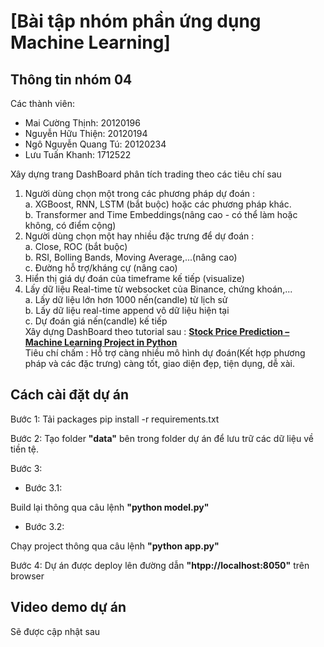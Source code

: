 # [Bài tập nhóm phần ứng dụng Machine Learning]

## Thông tin nhóm 04

Các thành viên:

-   Mai Cường Thịnh: 20120196
-   Nguyễn Hữu Thiện: 20120194
-   Ngô Nguyễn Quang Tú: 20120234
-   Lưu Tuấn Khanh: 1712522

Xây dựng trang DashBoard phân tích trading theo các tiêu chí sau

1. Người dùng chọn một trong các phương pháp dự đoán :  
   a. XGBoost, RNN, LSTM (bắt buộc) hoặc các phương pháp khác.  
   b. Transformer and Time Embeddings(nâng cao - có thể làm hoặc không, có điểm cộng)
2. Người dùng chọn một hay nhiều đặc trưng để dự đoán :  
   a. Close, ROC (bắt buộc)  
   b. RSI, Bolling Bands, Moving Average,...(nâng cao)  
   c. Đường hỗ trợ/kháng cự (nâng cao)
3. Hiển thị giá dự đoán của timeframe kế tiếp (visualize)
4. Lấy dữ liệu Real-time từ websocket của Binance, chứng khoán,...  
   a. Lấy dữ liệu lớn hơn 1000 nến(candle) từ lịch sử  
   b. Lấy dữ liệu real-time append vô dữ liệu hiện tại  
   c. Dự đoán giá nến(candle) kế tiếp  
   Xây dựng DashBoard theo tutorial sau : **[Stock Price Prediction – Machine Learning Project in Python](https://data-flair.training/blogs/stock-price-prediction-machine-learning-project-in-python/)**  
   Tiêu chí chấm : Hỗ trợ càng nhiều mô hình dự đoán(Kết hợp phương pháp và các đặc trưng) càng tốt, giao diện đẹp, tiện dụng, dễ xài.

## Cách cài đặt dự án

Bước 1: Tải packages pip install -r requirements.txt

Bước 2: Tạo folder **"data"** bên trong folder dự án để lưu trữ các dữ liệu về tiền tệ.

Bước 3:

-   Bước 3.1:

Build lại thông qua câu lệnh **"python model.py"**

-   Bước 3.2:

Chạy project thông qua câu lệnh **"python app.py"**

Bước 4: Dự án được deploy lên đường dẫn **"htpp://localhost:8050"** trên browser

## Video demo dự án

Sẽ được cập nhật sau
